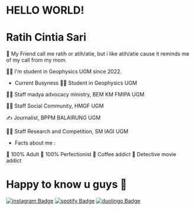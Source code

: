 # HELLO WORLD!
# Ratih Cintia Sari

👣 My Friend call me ratih or atih/atie, but i like atih/atie cause it reminds me of my call from my mom.

👩‍🎓 I'm student in Geophysics UGM since 2022.

* Current Busyness
 🧎‍♀️ Student in Geophysics UGM

 👩‍💻 Staff madya advocacy ministry, BEM KM FMIPA UGM

 👩‍💼 Staff Social Community, HMGF UGM

 ✍️ Journalist, BPPM BALAIRUNG UGM

 👩‍💻 Staff Research and Competition, SM IAGI UGM
* Facts about me :

🤔 100% Adult 🤔 100% Perfectionist 💭 Coffee addict 💭 Detective movie addict

# Happy to know u guys :wave:

[![instagram Badge](https://img.shields.io/badge/ratihcntiia-%23E4405F.svg?style=flat&logo=instagram&logoColor=white)](https://instagram.com/ratihcntiia) [![spotify Badge](https://img.shields.io/badge/heijiatie-%23E4405F.svg?style=flat&logo=spotify&logoColor=white)](https://spotify.com/heijiatie) [![duolingo Badge](https://img.shields.io/badge/ratiejat-%23E4405F.svg?style=flat&logo=duolingo&logoColor=white)](https://duolingo.com/ratiejat)


